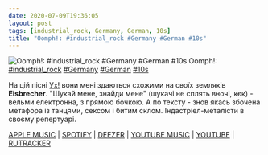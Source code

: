 ```yaml
---
date: 2020-07-09T19:36:05
layout: post
tags: [industrial_rock, Germany, German, 10s]
title: "Oomph!: #industrial_rock #Germany #German #10s"
---
```

![Oomph!: #industrial_rock #Germany #German #10s](https://res.cloudinary.com/vast-space-unexplored/image/upload/photos/photo_1019_09-07-2020_19-36-05.jpg)
Oomph!: [#industrial_rock](/tags/#industrial_rock) [#Germany](/tags/#Germany) [#German](/tags/#German) [#10s](/tags/#10s)

На цій пісні [Ух!](/2019-12-10-oomph-feat--lame-immortelle--industrial-rock-gothic-rock) вони мені здаються схожими на своїх земляків **Eisbrecher**. &quot;Шукай мене, знайди мене&quot; (шукачі не сплять вночі, кєк) - вельми електронна, з прямою бочкою. А по тексту - знов якась збочена метафора із танцями, сексом і битим склом. Індастріел-металісти в своєму репертуарі.

[APPLE MUSIC](https://music.apple.com/ru/album/des-wahnsinns-fette-beute/524337483) \| [SPOTIFY](https://open.spotify.com/album/7vBCCGapVYiFvigKWQABH0) \| [DEEZER](https://www.deezer.com/album/2601621?utm_source=deezer&amp;utm_content=album-2601621&amp;utm_term=1601611822_1594312467&amp;utm_medium=web) \| [YOUTUBE MUSIC](https://music.youtube.com/playlist?list=OLAK5uy_kiFv4dPCmnJwJ6OS_MZEqotIlVqpxn7Lg) \| [YOUTUBE](https://www.youtube.com/playlist?list=OLAK5uy_nIpBjoUrnnu4aiY3M4cC6_MBZqCDTbesc) \| [RUTRACKER](https://rutracker.org/forum/viewtopic.php?t=2447683)